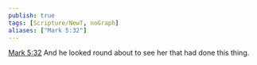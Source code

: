 ```yaml
---
publish: true
tags: [Scripture/NewT, noGraph]
aliases: ["Mark 5:32"]
---
```

[Mark 5:32](https://churchofjesuschrist.org/study/scriptures/nt/mark/5?lang=eng&id=p32#p32) And he looked round about to see her that had done this thing.
